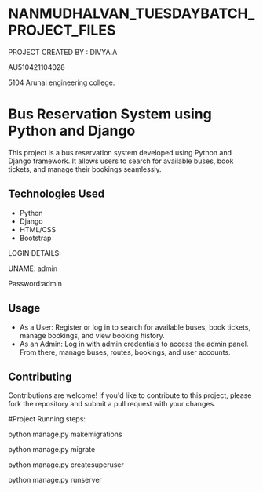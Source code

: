 # NANMUDHALVAN_TUESDAYBATCH_PROJECT_FILES

PROJECT CREATED BY : DIVYA.A

AU510421104028

5104 Arunai engineering college.
                    
# Bus Reservation System using Python and Django

This project is a bus reservation system developed using Python and Django framework. It allows users to search for available buses, book tickets, and manage their bookings seamlessly.


## Technologies Used
- Python
- Django
- HTML/CSS
- Bootstrap



LOGIN DETAILS:


UNAME: admin


Password:admin           



## Usage
- As a User: Register or log in to search for available buses, book tickets, manage bookings, and view booking history.
- As an Admin: Log in with admin credentials to access the admin panel. From there, manage buses, routes, bookings, and user accounts.

## Contributing
Contributions are welcome! If you'd like to contribute to this project, please fork the repository and submit a pull request with your changes.




#Project Running steps:

python manage.py makemigrations

python manage.py migrate

python manage.py createsuperuser

python manage.py runserver


